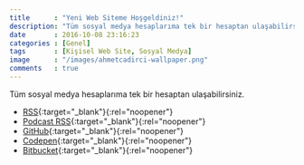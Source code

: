 ```yaml
---
title      : "Yeni Web Siteme Hoşgeldiniz!"
description: "Tüm sosyal medya hesaplarıma tek bir hesaptan ulaşabilirsiniz."
date       : 2016-10-08 23:16:23
categories : [Genel]
tags       : [Kişisel Web Site, Sosyal Medya]
image      : "/images/ahmetcadirci-wallpaper.png"
comments   : true
---
```


Tüm sosyal medya hesaplarıma tek bir hesaptan ulaşabilirsiniz.

- [RSS](https://ahmetcadirci.com.tr/rss){:target="_blank"}{:rel="noopener"}
- [Podcast RSS](https://ahmetcadirci.com.tr/podcast){:target="_blank"}{:rel="noopener"}
- [GitHub](https://ahmetcadirci.com.tr/github){:target="_blank"}{:rel="noopener"}
- [Codepen](https://ahmetcadirci.com.tr/codepen){:target="_blank"}{:rel="noopener"}
- [Bitbucket](https://ahmetcadirci.com.tr/bitbucket){:target="_blank"}{:rel="noopener"}
